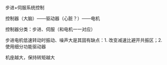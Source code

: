 步进+伺服系统控制

控制器（大脑）——驱动器（心脏？）——电机

控制器分类：步进、伺服（和电机一一对应）

步进电机低速转动时振动、噪声大是其固有缺点：1. 改变减速比避开共振区；2. 使用细分功能驱动器

机座越大，保持转矩越大



